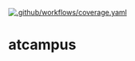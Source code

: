 [![.github/workflows/coverage.yaml](https://github.com/chgr007/atcampus/actions/workflows/coverage.yaml/badge.svg)](https://github.com/chgr007/atcampus/actions/workflows/coverage.yaml)

# atcampus
